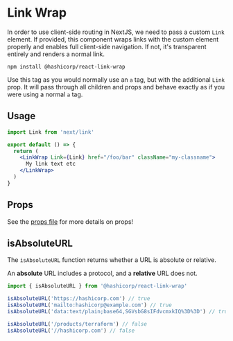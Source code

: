 # Link Wrap

In order to use client-side routing in NextJS, we need to pass a custom `Link` element. If provided, this component wraps links with the custom element properly and enables full client-side navigation. If not, it's transparent entirely and renders a normal link.

```shell
npm install @hashicorp/react-link-wrap
```

Use this tag as you would normally use an `a` tag, but with the additional `Link` prop. It will pass through all children and props and behave exactly as if you were using a normal `a` tag.

## Usage

```jsx
import Link from 'next/link'

export default () => {
  return (
    <LinkWrap Link={Link} href="/foo/bar" className="my-classname">
      My link text etc
    </LinkWrap>
  )
}
```

## Props

See the [props file](props.json5) for more details on props!

## isAbsoluteURL

The `isAbsoluteURL` function returns whether a URL is absolute or relative.

An **absolute** URL includes a protocol, and a **relative** URL does not.

```js
import { isAbsoluteURL } from '@hashicorp/react-link-wrap'

isAbsoluteURL('https://hashicorp.com') // true
isAbsoluteURL('mailto:hashicorp@example.com') // true
isAbsoluteURL('data:text/plain;base64,SGVsbG8sIFdvcmxkIQ%3D%3D') // true

isAbsoluteURL('/products/terraform') // false
isAbsoluteURL('//hashicorp.com') // false
```
